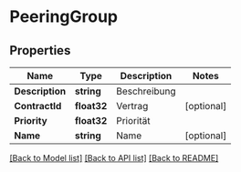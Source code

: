 # PeeringGroup

## Properties

Name | Type | Description | Notes
------------ | ------------- | ------------- | -------------
**Description** | **string** | Beschreibung | 
**ContractId** | **float32** | Vertrag | [optional] 
**Priority** | **float32** | Priorität | 
**Name** | **string** | Name | [optional] 

[[Back to Model list]](../README.md#documentation-for-models) [[Back to API list]](../README.md#documentation-for-api-endpoints) [[Back to README]](../README.md)


